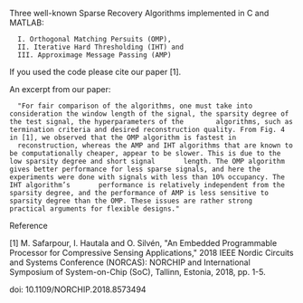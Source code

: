 Three well-known Sparse Recovery Algorithms implemented in C and MATLAB:


      I. Orthogonal Matching Persuits (OMP),
      II. Iterative Hard Thresholding (IHT) and 
      III. Approximage Message Passing (AMP)  

If you used the code please cite our paper [1].

An excerpt from our paper:


      "For fair comparison of the algorithms, one must take into consideration the window length of the signal, the sparsity degree of the test signal, the hyperparameters of the        algorithms, such as termination criteria and desired reconstruction quality. From Fig. 4 in [1], we observed that the OMP algorithm is fastest in
      reconstruction, whereas the AMP and IHT algorithms that are known to be computationally cheaper, appear to be slower. This is due to the low sparsity degree and short signal       length. The OMP algorithm gives better performance for less sparse signals, and here the experiments were done with signals with less than 10% occupancy. The IHT algorithm’s       performance is relatively independent from the sparsity degree, and the performance of AMP is less sensitive to sparsity degree than the OMP. These issues are rather strong        practical arguments for flexible designs."


Reference 

[1] M. Safarpour, I. Hautala and O. Silvén, "An Embedded Programmable Processor for Compressive Sensing Applications," 2018 IEEE Nordic Circuits and Systems Conference (NORCAS): NORCHIP and International Symposium of System-on-Chip (SoC), Tallinn, Estonia, 2018, pp. 1-5.

doi: 10.1109/NORCHIP.2018.8573494
